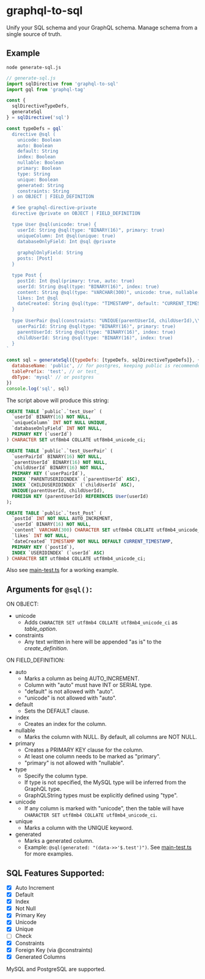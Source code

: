 # graphql-to-sql

Unify your SQL schema and your GraphQL schema. Manage schema from a single source of truth.

## Example

`node generate-sql.js`
```js
// generate-sql.js
import sqlDirective from 'graphql-to-sql'
import gql from 'graphql-tag'

const {
  sqlDirectiveTypeDefs,
  generateSql
} = sqlDirective('sql')

const typeDefs = gql`
  directive @sql (
    unicode: Boolean
    auto: Boolean
    default: String
    index: Boolean
    nullable: Boolean
    primary: Boolean
    type: String
    unique: Boolean
    generated: String
    constraints: String
  ) on OBJECT | FIELD_DEFINITION

  # See graphql-directive-private
  directive @private on OBJECT | FIELD_DEFINITION

  type User @sql(unicode: true) {
    userId: String @sql(type: "BINARY(16)", primary: true)
    uniqueColumn: Int @sql(unique: true)
    databaseOnlyField: Int @sql @private
    
    graphqlOnlyField: String
    posts: [Post]
  }

  type Post {
    postId: Int @sql(primary: true, auto: true)
    userId: String @sql(type: "BINARY(16)", index: true)
    content: String @sql(type: "VARCHAR(300)", unicode: true, nullable: true)
    likes: Int @sql
    dateCreated: String @sql(type: "TIMESTAMP", default: "CURRENT_TIMESTAMP")
  }
  
  type UserPair @sql(constraints: "UNIQUE(parentUserId, childUserId),\\n  FOREIGN KEY (parentUserId) REFERENCES User(userId)") {
    userPairId: String @sql(type: "BINARY(16)", primary: true)
    parentUserId: String @sql(type: "BINARY(16)", index: true)
    childUserId: String @sql(type: "BINARY(16)", index: true)
  }
`

const sql = generateSql({typeDefs: [typeDefs, sqlDirectiveTypeDefs]}, {
  databaseName: 'public', // for postgres, keeping public is recommended.
  tablePrefix: 'test', // or test_
  dbType: 'mysql' // or postgres
})
console.log('sql', sql)
```

The script above will produce this string:

```sql
CREATE TABLE `public`.`test_User` (
  `userId` BINARY(16) NOT NULL,
  `uniqueColumn` INT NOT NULL UNIQUE,
  `databaseOnlyField` INT NOT NULL,
  PRIMARY KEY (`userId`)
) CHARACTER SET utf8mb4 COLLATE utf8mb4_unicode_ci;

CREATE TABLE `public`.`test_UserPair` (
  `userPairId` BINARY(16) NOT NULL,
  `parentUserId` BINARY(16) NOT NULL,
  `childUserId` BINARY(16) NOT NULL,
  PRIMARY KEY (`userPairId`),
  INDEX `PARENTUSERIDINDEX` (`parentUserId` ASC),
  INDEX `CHILDUSERIDINDEX` (`childUserId` ASC),
  UNIQUE(parentUserId, childUserId),
  FOREIGN KEY (parentUserId) REFERENCES User(userId)
);

CREATE TABLE `public`.`test_Post` (
  `postId` INT NOT NULL AUTO_INCREMENT,
  `userId` BINARY(16) NOT NULL,
  `content` VARCHAR(300) CHARACTER SET utf8mb4 COLLATE utf8mb4_unicode_ci NULL,
  `likes` INT NOT NULL,
  `dateCreated` TIMESTAMP NOT NULL DEFAULT CURRENT_TIMESTAMP,
  PRIMARY KEY (`postId`),
  INDEX `USERIDINDEX` (`userId` ASC)
) CHARACTER SET utf8mb4 COLLATE utf8mb4_unicode_ci;
```

Also see [main-test.ts](__tests__/main-test.ts) for a working example.

## Arguments for `@sql()`:
ON OBJECT:
* unicode
  * Adds `CHARACTER SET utf8mb4 COLLATE utf8mb4_unicode_ci` as *table_option*.
* constraints
  * Any text written in here will be appended "as is" to the *create_definition*.  

ON FIELD_DEFINITION:
* auto
  * Marks a column as being AUTO_INCREMENT.
  * Column with "auto" must have INT or SERIAL type.
  * "default" is not allowed with "auto".
  * "unicode" is not allowed with "auto".
* default
  * Sets the DEFAULT clause.
* index
  * Creates an index for the column.
* nullable
  * Marks the column with NULL. By default, all columns are NOT NULL.
* primary
  * Creates a PRIMARY KEY clause for the column.
  * At least one column needs to be marked as "primary".
  * "primary" is not allowed with "nullable".
* type
  * Specify the column type.
  * If type is not specified, the MySQL type will be inferred from the GraphQL type.
  * GraphQLString types must be explicitly defined using "type".
* unicode
  * If any column is marked with "unicode", then the table will have `CHARACTER SET utf8mb4 COLLATE utf8mb4_unicode_ci`.
* unique
  * Marks a column with the UNIQUE keyword.
* generated
  * Marks a generated column.
  * Example: `@sql(generated: "(data->>'$.test')")`. See [main-test.ts](__tests__/main-test.ts#L137) for more examples.

## SQL Features Supported:
- [x] Auto Increment
- [x] Default
- [x] Index
- [x] Not Null
- [x] Primary Key
- [x] Unicode
- [x] Unique
- [ ] Check
- [X] Constraints
- [X] Foreign Key (via @constraints)
- [x] Generated Columns

MySQL and PostgreSQL are supported.
